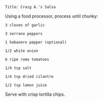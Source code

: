 ~~~ recipe-info
Title: Craig A.'s Salsa
~~~

Using a food processor, process until chunky:

~~~ recipe-ingredients
3 cloves of garlic

3 serrano peppers

1 habanero pepper (optional)

1/2 white onion

6 ripe roma tomatoes

1/4 tsp salt

1/4 tsp dried cilantro

1/2 tsp lemon juice
~~~

Serve with crisp tortilla chips.
